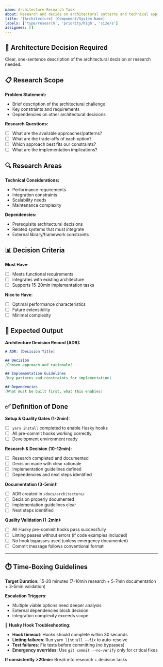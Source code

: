 ```yaml
---
name: Architecture Research Task
about: Research and decide on architectural patterns and technical approaches (15-20min)
title: '[Architecture] [Component/System Name]'
labels: ['type/research', 'priority/high', 'size/s']
assignees: []
---
```


## 🎯 Architecture Decision Required

Clear, one-sentence description of the architectural decision or research needed.

## 📋 Research Scope

**Problem Statement:**
- Brief description of the architectural challenge
- Key constraints and requirements
- Dependencies on other architectural decisions

**Research Questions:**
- [ ] What are the available approaches/patterns?
- [ ] What are the trade-offs of each option?
- [ ] Which approach best fits our constraints?
- [ ] What are the implementation implications?

## 🔍 Research Areas

**Technical Considerations:**
- Performance requirements
- Integration constraints  
- Scalability needs
- Maintenance complexity

**Dependencies:**
- Prerequisite architectural decisions
- Related systems that must integrate
- External library/framework constraints

## 📊 Decision Criteria

**Must Have:**
- [ ] Meets functional requirements
- [ ] Integrates with existing architecture
- [ ] Supports 15-20min implementation tasks

**Nice to Have:**
- [ ] Optimal performance characteristics
- [ ] Future extensibility
- [ ] Minimal complexity

## 📝 Expected Output

**Architecture Decision Record (ADR):**
```markdown
# ADR: [Decision Title]

## Decision
[Chosen approach and rationale]

## Implementation Guidelines
[Key patterns and constraints for implementation]

## Dependencies
[What must be built first, what this enables]
```

## ✅ Definition of Done

**Setup & Quality Gates (1-2min):**
- [ ] `yarn install` completed to enable Husky hooks
- [ ] All pre-commit hooks working correctly
- [ ] Development environment ready

**Research & Decision (10-12min):**
- [ ] Research completed and documented
- [ ] Decision made with clear rationale
- [ ] Implementation guidelines defined
- [ ] Dependencies and next steps identified

**Documentation (3-5min):**
- [ ] ADR created in `/docs/architecture/`
- [ ] Decision properly documented
- [ ] Implementation guidelines clear
- [ ] Next steps identified

**Quality Validation (1-2min):**
- [ ] All Husky pre-commit hooks pass successfully
- [ ] Linting passes without errors (if code examples included)
- [ ] No hook bypasses used (unless emergency documented)
- [ ] Commit message follows conventional format

---

## ⏱️ Time-Boxing Guidelines

**Target Duration:** 15-20 minutes (7-10min research + 5-7min documentation + 3-5min validation)

**Escalation Triggers:**
- Multiple viable options need deeper analysis
- External dependencies block decision
- Integration complexity exceeds scope

**🔧 Husky Hook Troubleshooting**:
- **Hook timeout**: Hooks should complete within 30 seconds
- **Linting failures**: Run `yarn lint:all --fix` to auto-resolve
- **Test failures**: Fix tests before committing (no bypasses)
- **Emergency overrides**: Use `git commit --no-verify` only for critical fixes

**If consistently >20min:** Break into research + decision tasks
